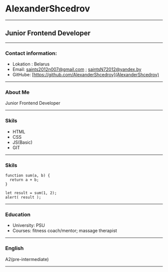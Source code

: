 # AlexanderShcedrov
***
## Junior Frontend Developer
***
### Contact information:
* Lokation : Belarus
* Email: saints2012n007@gmail.com ; saintsN72012@yandex.by
* GitHube: [https://github.com/AlexanderShcedrov](AlexanderShcedrov)
***
### About Me    
Junior Frontend Developer
***
### Skils  
* HTML
* CSS
* JS(Basic)
* GIT
***
### Skils
```
function sum(a, b) {
  return a + b;
}

let result = sum(1, 2);
alert( result );
```
***
### Education  
* University: PSU
* Courses: fitness coach/mentor; massage therapist
***
### English  
A2(pre-intermediate)
***
